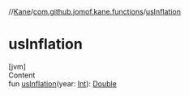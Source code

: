 //[Kane](../index.md)/[com.github.jomof.kane.functions](index.md)/[usInflation](us-inflation.md)



# usInflation  
[jvm]  
Content  
fun [usInflation](us-inflation.md)(year: [Int](https://kotlinlang.org/api/latest/jvm/stdlib/kotlin/-int/index.html)): [Double](https://kotlinlang.org/api/latest/jvm/stdlib/kotlin/-double/index.html)  



